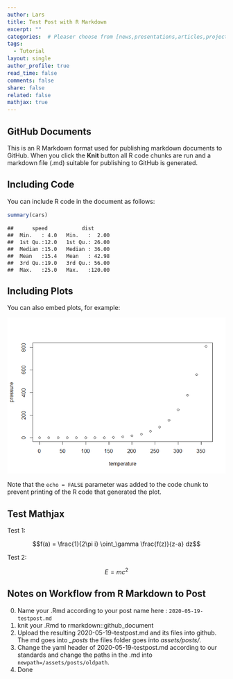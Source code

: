 ```yaml
---
author: Lars
title: Test Post with R Markdown
excerpt: ""
categories:  # Pleaser choose from [news,presentations,articles,projects,reports]
tags:
  - Tutorial
layout: single
author_profile: true
read_time: false
comments: false
share: false
related: false
mathjax: true
---
```


## GitHub Documents

This is an R Markdown format used for publishing markdown documents to
GitHub. When you click the **Knit** button all R code chunks are run and
a markdown file (.md) suitable for publishing to GitHub is generated.

## Including Code

You can include R code in the document as follows:

``` R
summary(cars)
```

    ##      speed           dist       
    ##  Min.   : 4.0   Min.   :  2.00  
    ##  1st Qu.:12.0   1st Qu.: 26.00  
    ##  Median :15.0   Median : 36.00  
    ##  Mean   :15.4   Mean   : 42.98  
    ##  3rd Qu.:19.0   3rd Qu.: 56.00  
    ##  Max.   :25.0   Max.   :120.00

## Including Plots

You can also embed plots, for example:

![GGPLOT Output](/assets/posts/2020-05-19-testpost_files/figure-gfm/pressure-1.png)<!-- -->

Note that the `echo = FALSE` parameter was added to the code chunk to
prevent printing of the R code that generated the plot.

## Test Mathjax

Test 1:

$$f(a) = \frac{1}{2\pi i} \oint_\gamma \frac{f(z)}{z-a} dz$$

Test 2:

$$E=mc^2$$

## Notes on Workflow from R Markdown to Post

0. Name your .Rmd according to your post name here : `2020-05-19-testpost.md`
1. knit your .Rmd to rmarkdown::github_document 
2. Upload the resulting 2020-05-19-testpost.md and its files into github. The md goes into *_posts* the files folder goes into *assets/posts/*.
3. Change the yaml header of 2020-05-19-testpost.md according to our standards and change the paths in the .md into `newpath=/assets/posts/oldpath`.
4. Done
